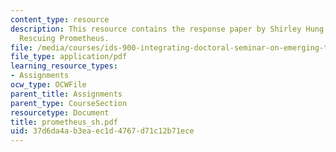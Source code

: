 ```yaml
---
content_type: resource
description: This resource contains the response paper by Shirley Hung on the book
  Rescuing Prometheus.
file: /media/courses/ids-900-integrating-doctoral-seminar-on-emerging-technologies-fall-2005/37d6da4ab3eaec1d4767d71c12b71ece_prometheus_sh.pdf
file_type: application/pdf
learning_resource_types:
- Assignments
ocw_type: OCWFile
parent_title: Assignments
parent_type: CourseSection
resourcetype: Document
title: prometheus_sh.pdf
uid: 37d6da4a-b3ea-ec1d-4767-d71c12b71ece
---
```


